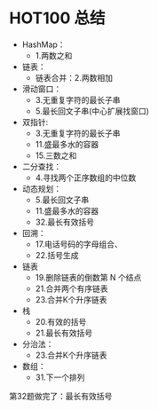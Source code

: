 # HOT100 总结

- HashMap：
  - 1.两数之和
- 链表：
  - 链表合并：2.两数相加
- 滑动窗口：
  - 3.无重复字符的最长子串
  - 5.最长回文子串(中心扩展找窗口)
- 双指针:
  - 3.无重复字符的最长子串
  - 11.盛最多水的容器
  - 15.三数之和
- 二分查找：
  - 4.寻找两个正序数组的中位数
- 动态规划：
  - 5.最长回文子串
  - 11.盛最多水的容器
  - 32.最长有效括号
- 回溯：
  - 17.电话号码的字母组合、
  - 22.括号生成
- 链表
  - 19.删除链表的倒数第 N 个结点
  - 21.合并两个有序链表
  - 23.合并K个升序链表
- 栈
  - 20.有效的括号
  - 21.最长有效括号
- 分治法：
  - 23.合并K个升序链表
- 数组：
  - 31.下一个排列





第32题做完了：最长有效括号